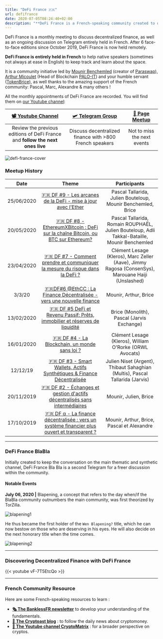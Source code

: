 ```yaml
---
title: "DeFi France 🇫🇷"
url: defifrance
date: 2020-07-05T08:24:40+02:00
description: "**DeFi France is a French-speaking community created to discuss decentralized finance.** Every month, we organize a meeting to allow an instructive exchange to better understand fundamental elements of DeFi."
---
```


DeFi France is a monthly meeting to discuss decentralized finance, as well as an ongoing discussion on Telegram entirely held in French. After 6 face-to-face editions since October 2019, DeFi France is now held remotely.

**DeFi France is entirely held in French** to help native speakers (sometimes not always at ease in English) to keep track and learn about the space.

It is a community initiative led by [Mounir Benchemled](https://twitter.com/mounibec) (creator of [Paraswap](https://paraswap.io)), [Arthur Micoulet](https://twitter.com/arthurmicoulet) (Head of Blockchain [PALO-IT](https://www.palo-it.com/)) and your humble servant ([TokenBrice](https://twitter.com/TokenBrice)), as well thanks to the amazing support of the French community:  Pascal, Marc, Alexandre & many others !

All the monthly appointments of DeFi France are recorded. You will find them on [our Youtube channel](https://www.youtube.com/channel/defifrance):

| **[📽 Youtube Channel](https://www.youtube.com/channel/defifrance)** | **[🛩 Telegram Group](https://t.me/defifrance)** | [🍻 Page Meetup](https://www.meetup.com/DeFi-France/) |
| :---: | :---: | :---: |
| Review the previous editions of DeFi France and **follow the next ones live** | Discuss decentralized finance with >800 French speakers | Not to miss the next events |

![defi-france-cover](/img/others/defifrance.png)

### Meetup History

| Date | Theme | Participants |
| :---: | :---: | :---: |
|  25/06/2020 | [🇫🇷 DF #9 - Les arcanes de la DeFi - mise à jour avec l'Ether](https://www.youtube.com/watch?v=i7f6ZBOTiXo) | Pascal Tallarida, Julien Bouteloup, Mounir Benchemled, Brice |
|  20/05/2020 | [🇫🇷 DF #8 - EthereumXBitcoin : DeFi sur la chaîne Bitcoin, ou BTC sur Ethereum?](https://www.youtube.com/watch?v=sHRS2DYOMlg) | Pascal Tallarida, Romain ROUPHAËL, Julien Bouteloup, Adli Takkal-Bataille, Mounir Benchemled |
|  23/04/2020 | [🇫🇷 DF #7 - Comment prendre et communiquer la mesure du risque dans la DeFi ?](https://www.youtube.com/watch?v=G9w2wOlWOIw) | Clément Lesage (Kleros), Marc Zeller (Aave), Jimmy Ragosa (ConsenSys), <br/>Marouane Haiji (Unslashed) |
|  3/3/20 | [🇫🇷DF#6 @EthCC : La Finance Décentralisée - vers une nouvelle finance](https://www.youtube.com/watch?v=vF-7T5EtcQo) | Mounir, Arthur, Brice |
|  13/02/2020 | [🇫🇷 DF #5 DeFi et Revenu Passif: Prêts, immobilier et réserves de liquidité](https://www.youtube.com/watch?v=RLKvpIMSerI&) | Brice (Monolith), Pascal (Jarvis Exchange) |
|  16/01/2020 | [🇫🇷 DF #4 - La Blockchain, un monde sans loi ?](https://www.youtube.com/watch?v=lym5thBJVrY) | Clément Lesage (Kleros), William O'Rorke (ORWL Avocats) |
|  12/12/19 | [🇫🇷 DF #3 - Smart Wallets, Actifs Synthétiques & Finance Décentralisée](https://www.youtube.com/watch?v=R-44BHOmmJw) | Julien Niset (Argent), Thibaut Sahaghian (Multis), Pascal Tallarida (Jarvis) |
|  20/11/2019 | [🇫🇷 DF #2 - Échanges et gestion d'actifs décentralisés sans intermédiaires](https://www.youtube.com/watch?v=jzrWxAOoh44) | Mounir, Julien, Brice |
|  17/10/2019 | [🇫🇷 DF α - La finance décentralisée : vers un système financier plus ouvert et transparent ?](https://www.youtube.com/watch?v=6rgt-bygKNo) | Mounir, Arthur, Brice, Pascal et Alexandre |

---

### DeFi France BlaBla

Initially created to keep the conversation on the main thematic and synthetic channel, DeFi France Bla Bla is a second Telegram for a freer discussion within the community.

#### Notable Events

**July 06, 2020 |** Blapening, a concept that refers to the day when/if the BlaBla community outnumbers the main community, was first theorized by TorZilla.

![blapening1](/img/others/defi-france/blapening1.png)

He thus became the first holder of the `Wen Blapening?` title, which he can now bestow on those who are deserving in his eyes. He will also decide on the next honorary title when the time comes.

![blapening2](/img/others/defi-france/blapening2.png)

---

### Discovering Decentralized Finance with DeFi France

{{< youtube vF-7T5EtcQo >}} 

---

### French Community Resource

Here are some French-speaking resources to learn :
- **[🗞 The BanklessFR newsletter](https://banklessfr.substack.com/)** to develop your understanding of the fundamentals.
- **[📰 The Cryptoast blog](https://cryptoast.fr/defi-finance-decentralisee/)** : to follow the daily news about cryptomoney.
- **[🎥 The Youtube channel CryptoMatrix](https://www.youtube.com/channel/UCefQC4Y-X9MBRuYBKc2waiQ)** : for a broader perspective on cryptos.